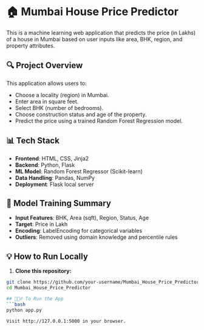 # 🏠 Mumbai House Price Predictor

This is a machine learning web application that predicts the price (in Lakhs) of a house in Mumbai based on user inputs like area, BHK, region, and property attributes.

## 🔍 Project Overview

This application allows users to:
- Choose a locality (region) in Mumbai.
- Enter area in square feet.
- Select BHK (number of bedrooms).
- Choose construction status and age of the property.
- Predict the price using a trained Random Forest Regression model.

## 📊 Tech Stack

- **Frontend**: HTML, CSS, Jinja2
- **Backend**: Python, Flask
- **ML Model**: Random Forest Regressor (Scikit-learn)
- **Data Handling**: Pandas, NumPy
- **Deployment**: Flask local server


## 🧠 Model Training Summary

- **Input Features**: BHK, Area (sqft), Region, Status, Age
- **Target**: Price in Lakh
- **Encoding**: LabelEncoding for categorical variables
- **Outliers**: Removed using domain knowledge and percentile rules

## 💡 How to Run Locally

1. **Clone this repository:**
```bash
git clone https://github.com/your-username/Mumbai_House_Price_Predictor.git
cd Mumbai_House_Price_Predictor

## 🏃🏽‍♂️ To Run the App
```bash
python app.py

Visit http://127.0.0.1:5000 in your browser.

